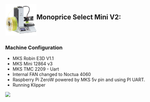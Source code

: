 <img align="left" width=100 src="../docs/images/mpsm-logo.png" />


## Monoprice Select Mini V2:

<br /><br />
### Machine Configuration 
  - MKS Robin E3D V1.1
  - MKS Mini 12864 v3 
  - MKS TMC 2209 - Uart
  - Internal FAN changed to Noctua 4060
  - Raspberry Pi ZeroW powered by MKS 5v pin and using PI UART.
  - Running Klipper

 <img align="left" width=300 src="../docs/images/mpsm_klipper_ago2021_01.jpg" />


